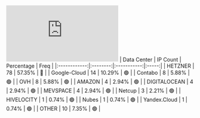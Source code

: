 ![Diagramm](https://github.com/obajay/StateSync-snapshots/blob/main/Projects/Umee/1/README.md)
| Data Center | IP Count | Percentage | Freq |
|:------------:|:--------:|:-----------:|:-----:|
| HETZNER | 78 | 57.35% | 🔴 |
| Google-Cloud | 14 | 10.29% | 🟢 |
| Contabo | 8 | 5.88% | 🟢 |
| OVH | 8 | 5.88% | 🟢 |
| AMAZON | 4 | 2.94% | 🟢 |
| DIGITALOCEAN | 4 | 2.94% | 🟢 |
| MEVSPACE | 4 | 2.94% | 🟢 |
| Netcup | 3 | 2.21% | 🟢 |
| HIVELOCITY | 1 | 0.74% | 🟢 |
| Nubes | 1 | 0.74% | 🟢 |
| Yandex.Cloud | 1 | 0.74% | 🟢 |
| OTHER | 10 | 7.35% | 🟢 |